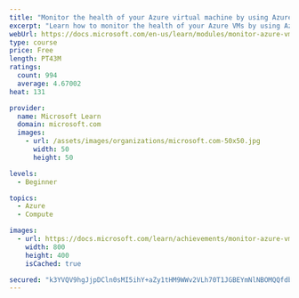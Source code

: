 ```yaml
---
title: "Monitor the health of your Azure virtual machine by using Azure Metrics Explorer and metric alerts"
excerpt: "Learn how to monitor the health of your Azure VMs by using Azure Metrics Explorer and metric alerts."
webUrl: https://docs.microsoft.com/en-us/learn/modules/monitor-azure-vm-using-diagnostic-data/
type: course
price: Free
length: PT43M
ratings:
  count: 994
  average: 4.67002
heat: 131

provider:
  name: Microsoft Learn
  domain: microsoft.com
  images:
    - url: /assets/images/organizations/microsoft.com-50x50.jpg
      width: 50
      height: 50

levels:
  - Beginner

topics:
  - Azure
  - Compute

images:
  - url: https://docs.microsoft.com/learn/achievements/monitor-azure-vm-using-diagnostic-data-social.png
    width: 800
    height: 400
    isCached: true

secured: "k3YVQV9hgJjpDCln0sMI5ihY+aZy1tHM9WWv2VLh70T1JGBEYmNlNBOMQQfdb4BKoGAyunrkLZvKuHO1hCc7eR97Ia+3ygIkarAEELaElmzrkHxv6iZgxW7t8kqh20oNkK1UXQAJLzPY5sMKyFy/s5IFM7OIJjJebScT5clNlitu12avdjqb3y/zZPfzVAEIXskp0zqNJ89xSnVFHvAs2MD5vkiPRDx4l2qFR3BX8knoFi3QZIG7mseW7+DMVUChZK4dgEzNT/N6V7Bivu7VPvrG+eUKvxoSh7hN1HeM9L6G8lKqpbnZEiWoSkO8sP3qd2W99SRUcwek+93v9YNmG/O5iedBOMk3X5qpAi2xQ8rjDJMRBU9gUQT8WoxcyslGpCY1XDfCfwOyL2LX9Y+5UqUBgmgvbvQl3HupwnKFGEY=;nzfrrhXmmb1GTIMrLeDqvg=="
---
```


